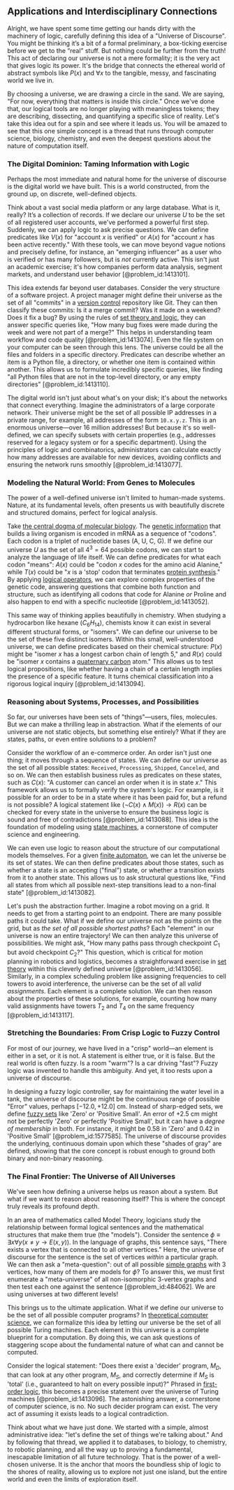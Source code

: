 ## Applications and Interdisciplinary Connections

Alright, we have spent some time getting our hands dirty with the machinery of logic, carefully defining this idea of a "Universe of Discourse". You might be thinking it’s a bit of a formal preliminary, a box-ticking exercise before we get to the “real” stuff. But nothing could be further from the truth! This act of declaring our universe is not a mere formality; it is the very act that gives logic its power. It's the bridge that connects the ethereal world of abstract symbols like $P(x)$ and $\forall x$ to the tangible, messy, and fascinating world we live in.

By choosing a universe, we are drawing a circle in the sand. We are saying, "For now, everything that matters is inside this circle." Once we've done that, our logical tools are no longer playing with meaningless tokens; they are describing, dissecting, and quantifying a specific slice of reality. Let's take this idea out for a spin and see where it leads us. You will be amazed to see that this one simple concept is a thread that runs through computer science, biology, chemistry, and even the deepest questions about the nature of computation itself.

### The Digital Dominion: Taming Information with Logic

Perhaps the most immediate and natural home for the universe of discourse is the digital world we have built. This is a world constructed, from the ground up, on discrete, well-defined objects.

Think about a vast social media platform or any large database. What is it, really? It’s a collection of records. If we declare our universe $U$ to be the set of all registered user accounts, we've performed a powerful first step. Suddenly, we can apply logic to ask precise questions. We can define predicates like $V(x)$ for "account $x$ is verified" or $A(x)$ for "account $x$ has been active recently." With these tools, we can move beyond vague notions and precisely define, for instance, an "emerging influencer" as a user who is verified *or* has many followers, but is *not* currently active. This isn't just an academic exercise; it's how companies perform data analysis, segment markets, and understand user behavior [@problem_id:1413101].

This idea extends far beyond user databases. Consider the very structure of a software project. A project manager might define their universe as the set of all "commits" in a [version control](@article_id:264188) repository like Git. They can then classify these commits: Is it a merge commit? Was it made on a weekend? Does it fix a bug? By using the rules of [set theory and logic](@article_id:147173), they can answer specific queries like, "How many bug fixes were made during the week and were not part of a merge?" This helps in understanding team workflow and code quality [@problem_id:1413074]. Even the file system on your computer can be seen through this lens. The universe could be all the files and folders in a specific directory. Predicates can describe whether an item is a Python file, a directory, or whether one item is contained within another. This allows us to formulate incredibly specific queries, like finding "all Python files that are not in the top-level directory, or any empty directories" [@problem_id:1413110].

The digital world isn't just about what's on your disk; it's about the networks that connect everything. Imagine the administrators of a large corporate network. Their universe might be the set of all possible IP addresses in a private range, for example, all addresses of the form `10.x.y.z`. This is an enormous universe—over 16 million addresses! But because it's so well-defined, we can specify subsets with certain properties (e.g., addresses reserved for a legacy system or for a specific department). Using the principles of logic and combinatorics, administrators can calculate exactly how many addresses are available for new devices, avoiding conflicts and ensuring the network runs smoothly [@problem_id:1413077].

### Modeling the Natural World: From Genes to Molecules

The power of a well-defined universe isn't limited to human-made systems. Nature, at its fundamental levels, often presents us with beautifully discrete and structured domains, perfect for logical analysis.

Take [the central dogma of molecular biology](@article_id:193994). The [genetic information](@article_id:172950) that builds a living organism is encoded in mRNA as a sequence of "codons". Each codon is a triplet of nucleotide bases (A, U, C, G). If we define our universe $U$ as the set of all $4^3 = 64$ possible codons, we can start to analyze the language of life itself. We can define predicates for what each codon "means": $A(x)$ could be "codon $x$ codes for the amino acid Alanine," while $T(x)$ could be "$x$ is a 'stop' codon that terminates [protein synthesis](@article_id:146920)." By applying [logical operators](@article_id:142011), we can explore complex properties of the genetic code, answering questions that combine both function and structure, such as identifying all codons that code for Alanine *or* Proline and also happen to end with a specific nucleotide [@problem_id:1413052].

This same way of thinking applies beautifully in chemistry. When studying a hydrocarbon like hexane ($C_6H_{14}$), chemists know it can exist in several different structural forms, or "isomers". We can define our universe to be the set of these five distinct isomers. Within this small, well-understood universe, we can define predicates based on their chemical structure: $P(x)$ might be "isomer $x$ has a longest carbon chain of length 5," and $R(x)$ could be "isomer $x$ contains a [quaternary carbon](@article_id:199325) atom." This allows us to test logical propositions, like whether having a chain of a certain length implies the presence of a specific feature. It turns chemical classification into a rigorous logical inquiry [@problem_id:1413094].

### Reasoning about Systems, Processes, and Possibilities

So far, our universes have been sets of "things"—users, files, molecules. But we can make a thrilling leap in abstraction. What if the elements of our universe are not static objects, but something else entirely? What if they are states, paths, or even entire solutions to a problem?

Consider the workflow of an e-commerce order. An order isn't just one thing; it moves through a sequence of states. We can define our universe as the set of all possible states: `Received`, `Processing`, `Shipped`, `Canceled`, and so on. We can then establish business rules as predicates on these states, such as $C(x)$: "A customer can cancel an order when it is in state $x$." This framework allows us to formally verify the system's logic. For example, is it possible for an order to be in a state where it has been paid for, but a refund is not possible? A logical statement like $(\neg C(x) \land M(x)) \rightarrow R(x)$ can be checked for every state in the universe to ensure the business logic is sound and free of contradictions [@problem_id:1413088]. This idea is the foundation of modeling using [state machines](@article_id:170858), a cornerstone of computer science and engineering.

We can even use logic to reason about the structure of our computational models themselves. For a given [finite automaton](@article_id:160103), we can let the universe be its set of states. We can then define predicates about those states, such as whether a state is an accepting ("final") state, or whether a transition exists from it to another state. This allows us to ask structural questions like, "Find all states from which all possible next-step transitions lead to a non-final state" [@problem_id:1413082].

Let's push the abstraction further. Imagine a robot moving on a grid. It needs to get from a starting point to an endpoint. There are many possible paths it could take. What if we define our universe not as the points on the grid, but as *the set of all possible shortest paths*? Each "element" in our universe is now an entire trajectory! We can then analyze this universe of possibilities. We might ask, "How many paths pass through checkpoint $C_1$ but avoid checkpoint $C_2$?" This question, which is critical for motion planning in robotics and logistics, becomes a straightforward exercise in [set theory](@article_id:137289) within this cleverly defined universe [@problem_id:1413056]. Similarly, in a complex scheduling problem like assigning frequencies to cell towers to avoid interference, the universe can be the set of all *valid assignments*. Each element is a complete solution. We can then reason about the properties of these solutions, for example, counting how many valid assignments have towers $T_2$ and $T_4$ on the same frequency [@problem_id:1413117].

### Stretching the Boundaries: From Crisp Logic to Fuzzy Control

For most of our journey, we have lived in a "crisp" world—an element is either in a set, or it is not. A statement is either true, or it is false. But the real world is often fuzzy. Is a room "warm"? Is a car driving "fast"? Fuzzy logic was invented to handle this ambiguity. And yet, it too rests upon a universe of discourse.

In designing a fuzzy logic controller, say for maintaining the water level in a tank, the universe of discourse might be the continuous range of possible "Error" values, perhaps $[-12.0, +12.0]$ cm. Instead of sharp-edged sets, we define [fuzzy sets](@article_id:268586) like 'Zero' or 'Positive Small'. An error of $+2.5$ cm might not be perfectly 'Zero' or perfectly 'Positive Small', but it can have a *degree of membership* in both. For instance, it might be 0.58 in 'Zero' and 0.42 in 'Positive Small' [@problem_id:1577585]. The universe of discourse provides the underlying, continuous domain upon which these "shades of gray" are defined, showing that the core concept is robust enough to ground both binary and non-binary reasoning.

### The Final Frontier: The Universe of All Universes

We've seen how defining a universe helps us reason about a system. But what if we want to reason about reasoning itself? This is where the concept truly reveals its profound depth.

In an area of mathematics called Model Theory, logicians study the relationship between formal logical sentences and the mathematical structures that make them true (the "models"). Consider the sentence $\phi \equiv \exists x \forall y (x \neq y \to E(x,y))$. In the language of graphs, this sentence says, "There exists a vertex that is connected to all other vertices." Here, the universe of discourse for the sentence is the set of vertices *within* a particular graph. We can then ask a "meta-question": out of all possible [simple graphs](@article_id:274388) with 3 vertices, how many of them are models for $\phi$? To answer this, we must first enumerate a "meta-universe" of all non-isomorphic 3-vertex graphs and then test each one against the sentence [@problem_id:484062]. We are using universes at two different levels!

This brings us to the ultimate application. What if we define our universe to be the set of all possible computer programs? In [theoretical computer science](@article_id:262639), we can formalize this idea by letting our universe be the set of all possible Turing machines. Each element in this universe is a complete blueprint for a computation. By doing this, we can ask questions of staggering scope about the fundamental nature of what can and cannot be computed.

Consider the logical statement: "Does there exist a 'decider' program, $M_D$, that can look at any other program, $M_S$, and correctly determine if $M_S$ is 'total' (i.e., guaranteed to halt on every possible input)?" Phrased in [first-order logic](@article_id:153846), this becomes a precise statement over the universe of Turing machines [@problem_id:1413096]. The astonishing answer, a cornerstone of computer science, is no. No such decider program can exist. The very act of assuming it exists leads to a logical contradiction.

Think about what we have just done. We started with a simple, almost administrative idea: "let's define the set of things we're talking about." And by following that thread, we applied it to databases, to biology, to chemistry, to robotic planning, and all the way up to proving a fundamental, inescapable limitation of all future technology. That is the power of a well-chosen universe. It is the anchor that moors the boundless ship of logic to the shores of reality, allowing us to explore not just one island, but the entire world and even the limits of exploration itself.